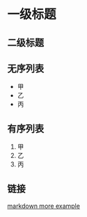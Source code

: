 # 一级标题

## 二级标题

## 无序列表
- 甲
- 乙
- 丙

## 有序列表
1. 甲
2. 乙
3. 丙


## 链接
[markdown more example](https://www.jianshu.com/p/q81RER)
